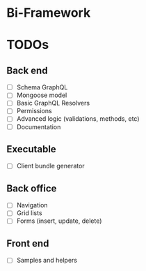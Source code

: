 # Bi-Framework

# TODOs

## Back end

- [ ] Schema GraphQL
- [ ] Mongoose model
- [ ] Basic GraphQL Resolvers
- [ ] Permissions
- [ ] Advanced logic (validations, methods, etc)
- [ ] Documentation

## Executable

- [ ] Client bundle generator

## Back office

- [ ] Navigation
- [ ] Grid lists
- [ ] Forms (insert, update, delete)

## Front end

- [ ] Samples and helpers